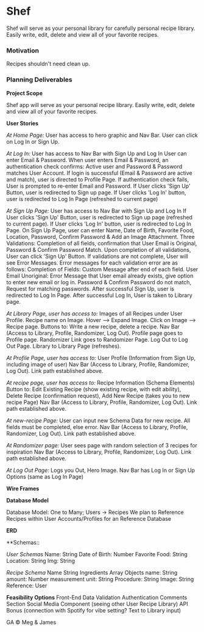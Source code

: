 # Shef
Shef will serve as your personal library for carefully personal recipe library. Easily write, edit, delete and view all of your favorite recipes.

### Motivation
Recipes shouldn't need clean up.

### Planning Deliverables

**Project Scope**

Shef app will serve as your personal recipe library. Easily write, edit, delete and view all of your favorite recipes. 

**User Stories**

*At Home Page:*
User has access to hero graphic and Nav Bar. 
User can click on Log In or Sign Up. 

*At Log In:*
User has access to Nav Bar with Sign Up and Log In
User can enter Email & Password. When user enters Email & Password, an authentication check confirms: Active user and Password & Password matches User Account.
If login is successful (Email & Password are active and match), user is directed to Profile Page. 
If authentication check fails, User is prompted to re-enter Email and Password. 
If User clicks 'Sign Up' Button, user is redirected to Sign up page. 
If User clicks 'Log In' button, user is redirected to Log In Page (refreshed to current page)

*At Sign Up Page:*
User has access to Nav Bar with Sign Up and Log In
If User clicks 'Sign Up' Button, user is redirected to Sign up page  (refreshed to current page).
If User clicks 'Log In' button, user is redirected to Log In Page. 
On Sign Up Page, user can enter Name, Date of Birth, Favorite Food, Location,  Password, Confirm Password & Add an Image Attachment. 
Three Validations: Completion of all fields, confirmation that User Email is Original, Password & Confirm Password Match. Upon completion of all validations, User can click 'Sign Up' Button. If validations are not complete, User will see Error Messages. Error messages for each validation error are as follows: 
Completion of Fields: Custom Message after end of each field. 
User Email Unoriginal: Error Message that User email already exists, give option to enter new email or log in. 
Password & Confirm Password do not match, Request for matching passwords.
After successful Sign Up, user is redirected to Log In Page. 
After successful Log In, User is taken to Library page.
 
*At Library Page, user has access to:*
Images of all Recipes under User Profile. Recipe name on Image. Hover --> Expand Image. Click on Image --> Recipe page. 
Buttons to: Write a new recipe, delete a recipe.
Nav Bar (Access to Library, Profile, Randomizer, Log Out).
Profile page goes to Profile page.
Randomizer Link goes to Randomizer Page. 
Log Out to Log Out Page. 
Library to Library Page (refreshes).

*At Profile Page, user has access to:*
User Profile (Information from Sign Up, including image of user)
Nav Bar (Access to Library, Profile, Randomizer, Log Out). Link path established above.

*At recipe page, user has access to:*
Recipe Information (Schema Elements)
Button to: Edit Existing Recipe (show existing recipe, with edit ability), Delete Recipe (confirmation request), Add New Recipe (takes you to new recipe Page)
Nav Bar (Access to Library, Profile, Randomizer, Log Out). Link path established above.

*At new-recipe Page:*
User can input new Schema Data for new recipe. All fields must be completed, else error.
Nav Bar (Access to Library, Profile, Randomizer, Log Out). Link path established above.

*At Randomizer page:*
User sees page with random selection of 3 recipes for inspiration
Nav Bar (Access to Library, Profile, Randomizer, Log Out). Link path established above.

*At Log Out Page:* 
Logs you Out, Hero Image. 
Nav Bar has Log In or Sign Up Options (same as Log In Page)

**Wire Frames**

**Database Model**

Database Model: One to Many; Users -> Recipes
We plan to Reference Recipes within User Accounts/Profiles for an Reference Database

**ERD** 

**Schemas::

*User Schemas*
Name: String
Date of Birth: Number
Favorite Food: String
Location: String
Img: String

*Recipe Schema*
Name String
Ingredients Array Objects
name: String
amount: Number
measurement unit: String
Procedure: String
Image: String
Reference: User

**Feasibility Options**
Front-End Data Validation
Authentication
Comments Section
Social Media Component (seeing other User Recipe Library)
API Bonus (connection with Spotify for vibe setting? Text to Library input)

GA © Meg & James
